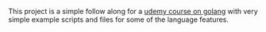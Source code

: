 This project is a simple follow along for a [udemy course on golang](https://www.udemy.com/course/go-the-complete-developers-guide/) with very simple example scripts and files for some of the language features.
